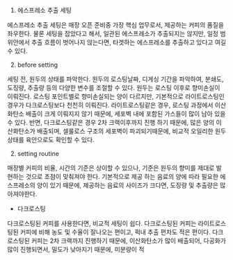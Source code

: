 
1. 에스프레소 추출 세팅

에스프레소 추출 세팅은 매장 오픈 준비중 가장 핵심 업무로서,
제공하는 커피의 품질을 좌우한다.
물론 세팅을 잡았다고 해서, 일관된 에스프레소가 추출되지는 않지만,
일정 범위안에서 추출 흐름이 벗어나지 않는다면,
타겟하는 에스프레소를 추출하고 있다고 여길 수 있다.

2. before setting

세팅 전, 원두의 상태를 파악한다.
원두의 로스팅날짜, 디게싱 기간을 파악하여,
분쇄도, 도징량, 추출량 등의 다양한 변수를 조절할 수 있다.
원두는 로스팅 이후로 향미손실이 이뤄진다.
로스팅 포인트별로 향미손실되는 양이 다르지만,
기본적으로 라이트로스팅인 경우가 다크로스팅보다 천천히 이뤄진다.
라이트로스팅같은 경우, 로스팅 과정에서 이산화탄소 배출이 크게 이뤄지지 않기 때문에,
세포벽 내에 포함된 가스들이 많이 남아 있을 수 있다.
반면, 다크로스팅같은 경우 2차 크랙이후까지 진행 하기 때문에,
많은 양의 이산화탄소가 배출되며, 셀룰로스 구조의 세포벽이 파괴되기때문에,
비교적 오일리한 원두상태를 육안으로도 확인할 수 있다.

2. setting routine

매장별 커피의 비율, 시간의 기준은 상이할 수 있으나,
기준은 원두의 향미를 제대로 발현하는 것으로 초점이 맞춰져야 한다.
기본적으로 제공 하는 음료의 양에 따라 필요한 에스프레소의 양이 있기 때문에,
제공하는 음료의 사이즈가 크다면, 도징량 및 추출량은 많아져야한다.

- 다크로스팅

다크로스팅된 커피를 사용한다면, 비교적 세팅이 쉽다.
다크로스팅된 커피는 라이트로스팅된 커피에 비해 농도 및 수율이 잘나오는 편이고,
퍽내 추출 편차도 적은 편이다. 
다크로스팅된 커피는 2차 크랙까지 진행하기 때문에,
이산화탄소가 많이 배출되어, 다공화가 많이 진행되면서,
밀도가 낮아지기 때문에, 미분량이 적